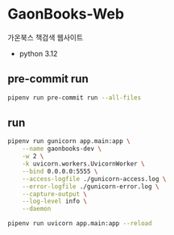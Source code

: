 # GaonBooks-Web
가온북스 책검색 웹사이트

- python 3.12

## pre-commit run

```bash
pipenv run pre-commit run --all-files
```

## run

```bash
pipenv run gunicorn app.main:app \
    --name gaonbooks-dev \
    -w 2 \
    -k uvicorn.workers.UvicornWorker \
    --bind 0.0.0.0:5555 \
    --access-logfile ./gunicorn-access.log \
    --error-logfile ./gunicorn-error.log \
    --capture-output \
    --log-level info \
    --daemon
```

```bash
pipenv run uvicorn app.main:app --reload
```
